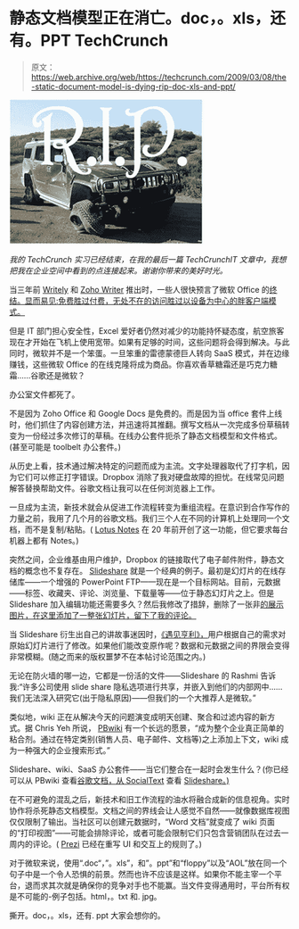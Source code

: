 # 静态文档模型正在消亡。doc，。xls，还有。PPT TechCrunch

> 原文：<https://web.archive.org/web/https://techcrunch.com/2009/03/08/the-static-document-model-is-dying-rip-doc-xls-and-ppt/>

![](img/a9f20aa2a20ac1481ed2c1791a0ad97a.png)

*我的 TechCrunch 实习已经结束，在我的最后一篇 TechCrunchIT 文章中，我想把我在企业空间中看到的点连接起来。谢谢你带来的美好时光。*

当三年前 [Writely](https://web.archive.org/web/20221208040846/http://en.wikipedia.org/wiki/Google_Docs) 和 [Zoho Writer](https://web.archive.org/web/20221208040846/http://en.wikipedia.org/wiki/Zoho_Writer#Zoho_Writer) 推出时，一些人很快预言了微软 Office 的[终结。显而易见:免费胜过付费，无处不在的访问胜过以设备为中心的胖客户端模式。](https://web.archive.org/web/20221208040846/http://blogs.zdnet.com/Gillmor/?p=223)

但是 IT 部门担心安全性，Excel 爱好者仍然对减少的功能持怀疑态度，航空旅客现在才开始在飞机上使用宽带。如果有足够的时间，这些问题将会得到解决。与此同时，微软并不是一个笨蛋。一旦笨重的雷德蒙德巨人转向 SaaS 模式，并在边缘赚钱，这些微软 Office 的在线克隆将成为商品。你喜欢香草糖霜还是巧克力糖霜……谷歌还是微软？

办公室文件都死了。

不是因为 Zoho Office 和 Google Docs 是免费的。而是因为当 office 套件上线时，他们抓住了内容创建方法，并迅速将其推翻。撰写文档从一次完成多份草稿转变为一份经过多次修订的草稿。在线办公套件扼杀了静态文档模型和文件格式。(甚至可能是 toolbelt 办公套件。)

从历史上看，技术通过解决特定的问题而成为主流。文字处理器取代了打字机，因为它们可以修正打字错误。Dropbox 消除了我对硬盘故障的担忧。在线常见问题解答替换帮助文件。谷歌文档让我可以在任何浏览器上工作。

一旦成为主流，新技术就会从促进工作流程转变为重组流程。在意识到合作写作的力量之前，我用了几个月的谷歌文档。我们三个人在不同的计算机上处理同一个文档，而不是复制/粘贴。( [Lotus Notes](https://web.archive.org/web/20221208040846/http://www.lotus.com/) 在 20 年前开创了这一功能，但它要求每台机器上都有 Notes。)

突然之间，企业维基由用户维护，Dropbox 的链接取代了电子邮件附件，静态文档的概念也不复存在。 [Slideshare](https://web.archive.org/web/20221208040846/http://www.slideshare.com/) 就是一个经典的例子。最初是幻灯片的在线存储库——一个增强的 PowerPoint FTP——现在是一个目标网站。目前，元数据——标签、收藏夹、评论、浏览量、下载量等——位于静态幻灯片之上。但是 Slideshare 加入编辑功能还需要多久？然后我修改了措辞，删除了一张非[的展示图片，在这里添加了一整张幻灯片，留下了我的评论。](https://web.archive.org/web/20221208040846/http://www.presentationzen.com/)

当 Slideshare 衍生出自己的讲故事迷因时，[《遇见亨利》，](https://web.archive.org/web/20221208040846/http://www.slideshare.net/group/meet-henry)用户根据自己的需求对原始幻灯片进行了修改。如果他们能改变原作呢？数据和元数据之间的界限会变得非常模糊。(随之而来的版权噩梦不在本帖讨论范围之内。)

无论在防火墙的哪一边，它都是一份活的文件——Slideshare 的 Rashmi 告诉我:“许多公司使用 slide share 隐私选项进行共享，并嵌入到他们的内部网中……我们无法深入研究它(出于隐私原因)——但我们的一个大推荐人是微软。”

类似地，wiki 正在从解决今天的问题演变成明天创建、聚合和过滤内容的新方式。据 Chris Yeh 所说， [PBwiki](https://web.archive.org/web/20221208040846/http://pbwiki.com/) 有一个长远的愿景，“成为整个企业真正简单的粘合剂。通过在特定类别(销售人员、电子邮件、文档等)之上添加上下文，wiki 成为一种强大的企业搜索形式。”

Slideshare、wiki、SaaS 办公套件——当它们整合在一起时会发生什么？(你已经可以从 PBwiki 查看[谷歌文档，从 SocialText](https://web.archive.org/web/20221208040846/http://pbwikimanual.pbwiki.com/EmbedGoogleDocs) 查看 [Slideshare。)](https://web.archive.org/web/20221208040846/http://www.socialtext.net/help-en/index.cgi?third_party_widgets)

在不可避免的混乱之后，新技术和旧工作流程的油水将融合成新的信息视角。实时协作将杀死静态文档模型。文档之间的界线会让人感觉不自然——就像数据库视图仅仅限制了输出。当社区可以创建元数据时，“Word 文档”就变成了 wiki
页面的“打印视图”——可能会排除评论，或者可能会限制它们只包含营销团队在过去一周内的评论。( [Prezi](https://web.archive.org/web/20221208040846/http://www.prezi.com/) 已经在重写 UI 和交互上的规则了。)

对于微软来说，使用“.doc“，”。xls”，和”。ppt”和“floppy”以及“AOL”放在同一个句子中是一个令人恐惧的前景。然而也许不应该是这样。如果你不能主宰一个平台，退而求其次就是确保你的竞争对手也不能赢。当文件变得通用时，平台所有权是不可能的-例子包括。html，。txt 和. jpg。

撕开。doc，。xls，还有. ppt 大家会想你的。